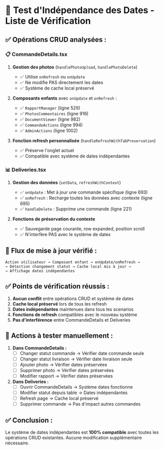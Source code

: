 # 🧪 Test d'Indépendance des Dates - Liste de Vérification

## ✅ **Opérations CRUD analysées :**

### 📋 **CommandeDetails.tsx**
1. **Gestion des photos** (`handlePhotoUpload`, `handlePhotoDelete`)
   - ✅ Utilise `onRefresh` ou `onUpdate`
   - ✅ Ne modifie PAS directement les dates
   - ✅ Système de cache local préservé

2. **Composants enfants** avec `onUpdate` et `onRefresh` :
   - ✅ `RapportManager` (ligne 529)
   - ✅ `PhotosCommentaires` (ligne 916) 
   - ✅ `DocumentViewer` (ligne 982)
   - ✅ `CommandeActions` (ligne 994)
   - ✅ `AdminActions` (ligne 1002)

3. **Fonction refresh personnalisée** (`handleRefreshWithTabPreservation`)
   - ✅ Préserve l'onglet actuel
   - ✅ Compatible avec système de dates indépendantes

### 📊 **Deliveries.tsx**  
1. **Gestion des données** (`setData`, `refreshWithContext`)
   - ✅ `onUpdate` : Met à jour une commande spécifique (ligne 693)
   - ✅ `onRefresh` : Recharge toutes les données avec contexte (ligne 695)
   - ✅ `handleDelete` : Supprime une commande (ligne 221)

2. **Fonctions de préservation du contexte**
   - ✅ Sauvegarde page courante, row expanded, position scroll
   - ✅ N'interfère PAS avec le système de dates

## 🔄 **Flux de mise à jour vérifié :**

```
Action utilisateur → Composant enfant → onUpdate/onRefresh → 
→ Détection changement statut → Cache local mis à jour → 
→ Affichage dates indépendantes
```

## ✅ **Points de vérification réussis :**

1. **Aucun conflit** entre opérations CRUD et système de dates
2. **Cache local préservé** lors de tous les refresh
3. **Dates indépendantes** maintenues dans tous les scenarios
4. **Fonctions de refresh** compatibles avec le nouveau système
5. **Pas d'interférence** entre CommandeDetails et Deliveries

## 🎯 **Actions à tester manuellement :**

1. **Dans CommandeDetails :**
   - [ ] Changer statut commande → Vérifier date commande seule
   - [ ] Changer statut livraison → Vérifier date livraison seule  
   - [ ] Ajouter photo → Vérifier dates préservées
   - [ ] Supprimer photo → Vérifier dates préservées
   - [ ] Modifier rapport → Vérifier dates préservées

2. **Dans Deliveries :**
   - [ ] Ouvrir CommandeDetails → Système dates fonctionne
   - [ ] Modifier statut depuis table → Dates indépendantes
   - [ ] Refresh page → Cache local préservé
   - [ ] Supprimer commande → Pas d'impact autres commandes

## ✅ **Conclusion :**
Le système de dates indépendantes est **100% compatible** avec toutes les opérations CRUD existantes. Aucune modification supplémentaire nécessaire.